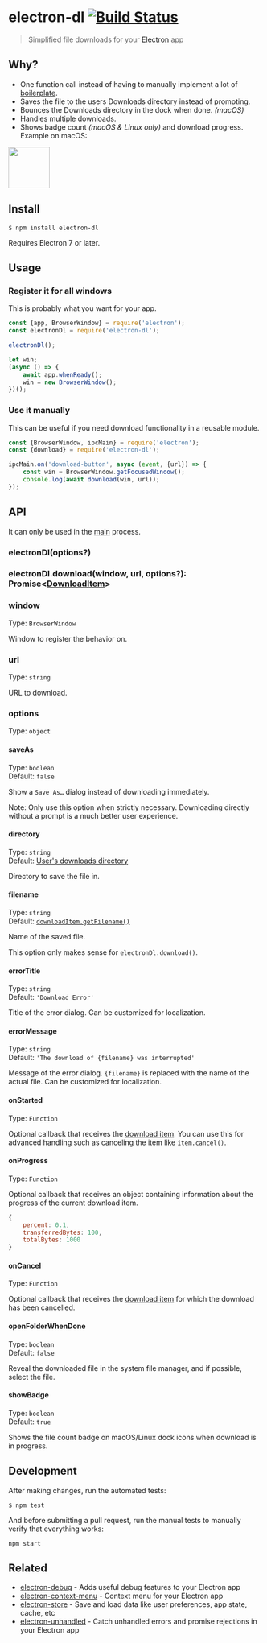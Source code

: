 # electron-dl [![Build Status](https://travis-ci.org/sindresorhus/electron-dl.svg?branch=master)](https://travis-ci.org/sindresorhus/electron-dl)

> Simplified file downloads for your [Electron](https://electronjs.org) app

## Why?

- One function call instead of having to manually implement a lot of [boilerplate](index.js).
- Saves the file to the users Downloads directory instead of prompting.
- Bounces the Downloads directory in the dock when done. *(macOS)*
- Handles multiple downloads.
- Shows badge count *(macOS & Linux only)* and download progress. Example on macOS:

<img src="screenshot.png" width="82">

## Install

```
$ npm install electron-dl
```

Requires Electron 7 or later.

## Usage

### Register it for all windows

This is probably what you want for your app.

```js
const {app, BrowserWindow} = require('electron');
const electronDl = require('electron-dl');

electronDl();

let win;
(async () => {
	await app.whenReady();
	win = new BrowserWindow();
})();
```

### Use it manually

This can be useful if you need download functionality in a reusable module.

```js
const {BrowserWindow, ipcMain} = require('electron');
const {download} = require('electron-dl');

ipcMain.on('download-button', async (event, {url}) => {
 	const win = BrowserWindow.getFocusedWindow();
 	console.log(await download(win, url));
});
```

## API

It can only be used in the [main](https://electronjs.org/docs/glossary/#main-process) process.

### electronDl(options?)

### electronDl.download(window, url, options?): Promise<[DownloadItem](https://electronjs.org/docs/api/download-item)>

### window

Type: `BrowserWindow`

Window to register the behavior on.

### url

Type: `string`

URL to download.

### options

Type: `object`

#### saveAs

Type: `boolean`\
Default: `false`

Show a `Save As…` dialog instead of downloading immediately.

Note: Only use this option when strictly necessary. Downloading directly without a prompt is a much better user experience.

#### directory

Type: `string`\
Default: [User's downloads directory](https://electronjs.org/docs/api/app/#appgetpathname)

Directory to save the file in.

#### filename

Type: `string`\
Default: [`downloadItem.getFilename()`](https://electronjs.org/docs/api/download-item/#downloaditemgetfilename)

Name of the saved file.

This option only makes sense for `electronDl.download()`.

#### errorTitle

Type: `string`\
Default: `'Download Error'`

Title of the error dialog. Can be customized for localization.

#### errorMessage

Type: `string`\
Default: `'The download of {filename} was interrupted'`

Message of the error dialog. `{filename}` is replaced with the name of the actual file. Can be customized for localization.

#### onStarted

Type: `Function`

Optional callback that receives the [download item](https://electronjs.org/docs/api/download-item).
You can use this for advanced handling such as canceling the item like `item.cancel()`.

#### onProgress

Type: `Function`

Optional callback that receives an object containing information about the progress of the current download item.

```js
{
	percent: 0.1,
	transferredBytes: 100,
	totalBytes: 1000
}
```

#### onCancel

Type: `Function`

Optional callback that receives the [download item](https://electronjs.org/docs/api/download-item) for which the download has been cancelled.

#### openFolderWhenDone

Type: `boolean`\
Default: `false`

Reveal the downloaded file in the system file manager, and if possible, select the file.

#### showBadge

Type: `boolean`\
Default: `true`

Shows the file count badge on macOS/Linux dock icons when download is in progress.

## Development

After making changes, run the automated tests:

```
$ npm test
```

And before submitting a pull request, run the manual tests to manually verify that everything works:

```
npm start
```

## Related

- [electron-debug](https://github.com/sindresorhus/electron-debug) - Adds useful debug features to your Electron app
- [electron-context-menu](https://github.com/sindresorhus/electron-context-menu) - Context menu for your Electron app
- [electron-store](https://github.com/sindresorhus/electron-store) - Save and load data like user preferences, app state, cache, etc
- [electron-unhandled](https://github.com/sindresorhus/electron-unhandled) - Catch unhandled errors and promise rejections in your Electron app
